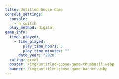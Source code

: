 ```yaml
---
title: Untitled Goose Game
console_settings:
  console:
    - n_switch
  play_method: digital
game_info:
  times_played:
    - time_played:
        play_time_hours: 5
        play_time_minutes: ""
      date_year: "2020"
  rating: great
  poster: /img/untitled-goose-game-thumbnail.webp
  banner: /img/untitled-goose-game-banner.webp
---
```

